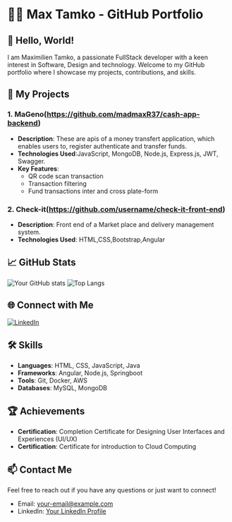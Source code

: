 # 🧑‍💻 Max Tamko - GitHub Portfolio

<!-- ![Profile Banner](https://via.placeholder.com/1200x400.png?text=Welcome+to+My+GitHub+Portfolio)-->

## 👋 Hello, World!

I am Maximilien Tamko, a passionate FullStack developer with a keen interest in Software, Design and technology. Welcome to my GitHub portfolio where I showcase my projects, contributions, and skills.

## 🔭 My Projects

### 1. MaGeno(https://github.com/madmaxR37/cash-app-backend)
<!-- ![Project Screenshot](https://via.placeholder.com/600x300.png?text=Project+Screenshot)-->
- **Description**: These are apis of a money transfert application, which enables users to, register authenticate and transfer funds.
- **Technologies Used**:JavaScript, MongoDB, Node.js, Express.js, JWT, Swagger.
- **Key Features**:
  - QR code scan transaction
  - Transaction filtering
  - Fund transactions inter and cross plate-form

### 2. Check-it(https://github.com/username/check-it-front-end)
<!-- ![Project Screenshot](https://via.placeholder.com/600x300.png?text=Project+Screenshot)-->
- **Description**: Front end of a Market place and delivery management system.
- **Technologies Used**: HTML,CSS,Bootstrap,Angular

## 📈 GitHub Stats

![Your GitHub stats](https://github-readme-stats.vercel.app/api?username=madmaxR37&show_icons=true&theme=radical)
![Top Langs](https://github-readme-stats.vercel.app/api/top-langs/?username=madmaxR37&layout=compact&theme=radical)

## 🌐 Connect with Me

[![LinkedIn](https://img.shields.io/badge/LinkedIn-0077B5?style=for-the-badge&logo=linkedin&logoColor=white)](https://www.linkedin.com/in/your-linkedin-profile)
<!-- [![Twitter](https://img.shields.io/badge/Twitter-1DA1F2?style=for-the-badge&logo=twitter&logoColor=white)](https://twitter.com/your-twitter-handle)
[![Portfolio](https://img.shields.io/badge/Portfolio-000000?style=for-the-badge&logo=About.me&logoColor=white)](https://your-portfolio-link.com)-->

## 🛠️ Skills

- **Languages**:  HTML, CSS, JavaScript, Java
- **Frameworks**: Angular, Node.js, Springboot
- **Tools**: Git, Docker, AWS
- **Databases**: MySQL, MongoDB

<!--## 📝 Blog Posts

- [Blog Post Title](https://your-blog-link.com)
  - A brief description of what the blog post is about.
- [Blog Post Title](https://your-blog-link.com)
  - A brief description of what the blog post is about.
- [Blog Post Title](https://your-blog-link.com)
  - A brief description of what the blog post is about.
-->
## 🏆 Achievements

- **Certification**: Completion Certificate for Designing User Interfaces and Experiences (UI/UX)
- **Certification**: Certificate for introduction to Cloud Computing
## 📫 Contact Me

Feel free to reach out if you have any questions or just want to connect!

- Email: [your-email@example.com](mailto:maxtamko74@gmail.com)
- LinkedIn: [Your LinkedIn Profile](https://www.linkedin.com/in/maxtamko)

